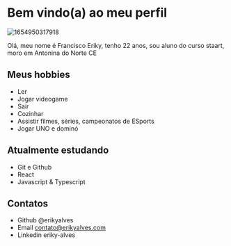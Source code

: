 # Bem vindo(a) ao meu perfil

![1654950317918](https://user-images.githubusercontent.com/95571259/173187937-9a9e92f7-9186-481b-a24d-1e2e25009662.jpg)

 
Olá, meu nome é Francisco Eriky, tenho 22 anos, sou aluno do curso staart, moro em Antonina do Norte CE

## Meus hobbies

- Ler
- Jogar videogame
- Sair
- Cozinhar
- Assistir filmes, séries, campeonatos de ESports
- Jogar UNO e dominó

## Atualmente estudando

- Git e Github
- React
- Javascript & Typescript
 
## Contatos

- Github @erikyalves
- Email contato@erikyalves.com
- Linkedin eriky-alves
